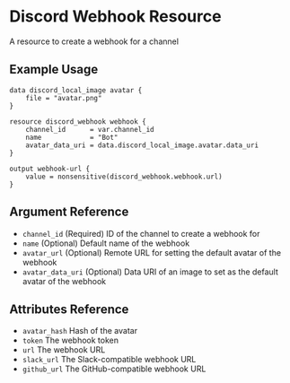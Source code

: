 # Discord Webhook Resource

A resource to create a webhook for a channel

## Example Usage

```hcl-terraform
data discord_local_image avatar {
    file = "avatar.png"
}

resource discord_webhook webhook {
    channel_id      = var.channel_id
    name            = "Bot"
    avatar_data_uri = data.discord_local_image.avatar.data_uri
}

output webhook-url {
    value = nonsensitive(discord_webhook.webhook.url)
}
```

## Argument Reference

* `channel_id` (Required) ID of the channel to create a webhook for
* `name` (Optional) Default name of the webhook
* `avatar_url` (Optional) Remote URL for setting the default avatar of the
  webhook
* `avatar_data_uri` (Optional) Data URI of an image to set as the default avatar
  of the webhook

## Attributes Reference

* `avatar_hash` Hash of the avatar
* `token` The webhook token
* `url` The webhook URL
* `slack_url` The Slack-compatible webhook URL
* `github_url` The GitHub-compatible webhook URL
